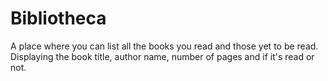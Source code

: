 # Bibliotheca
A place where you can list all the books you read and those yet to be read. Displaying the book title, author name, number of pages and if it's read or not.
